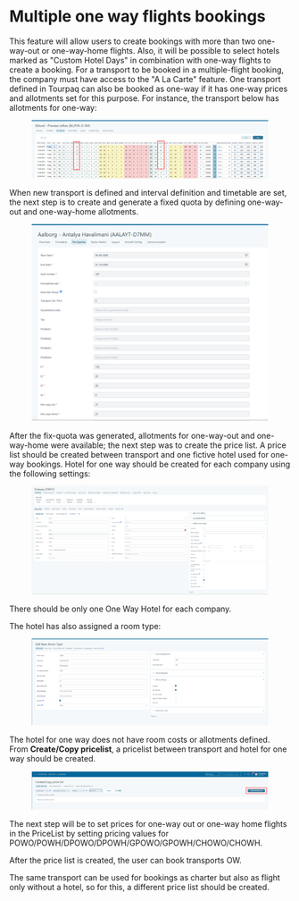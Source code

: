 # Multiple one way flights bookings



This feature will allow users to create bookings with more than two one-way-out or one-way-home flights. Also, it will be possible to select hotels marked as "Custom Hotel Days" in combination with one-way flights to create a booking. For a transport to be booked in a multiple-flight booking, the company must have access to the "A La Carte" feature. One transport defined in Tourpaq can also be booked as one-way if it has one-way prices and allotments set for this purpose. For instance, the transport below has allotments for one-way:

<figure><img src="../../.gitbook/assets/9f4f5a11-4734-4b26-b5a6-a0521f469c5b.webp" alt=""><figcaption></figcaption></figure>

When new transport is defined and interval definition and timetable are set, the next step is to create and generate a fixed quota by defining one-way-out and one-way-home allotments.

<figure><img src="../../.gitbook/assets/524ea5f0-11c8-47ae-852d-f99f13b0f276.webp" alt=""><figcaption></figcaption></figure>

After the fix-quota was generated, allotments for one-way-out and one-way-home were available; the next step was to create the price list. A price list should be created between transport and one fictive hotel used for one-way bookings. Hotel for one way should be created for each company using the following settings:

<figure><img src="../../.gitbook/assets/969a2df7-a130-44ba-bb5d-d5895ebea5a8.webp" alt=""><figcaption></figcaption></figure>

There should be only one One Way Hotel for each company.

The hotel has also assigned a room type:

<figure><img src="../../.gitbook/assets/764ce91a-43c9-4e91-86ea-e8f233e2f462.webp" alt=""><figcaption></figcaption></figure>

The hotel for one way does not have room costs or allotments defined. From **Create/Copy pricelist**, a pricelist between transport and hotel for one way should be created.

<figure><img src="../../.gitbook/assets/89f42b5f-b6be-4286-b393-a4acd6f9aad5.webp" alt=""><figcaption></figcaption></figure>

The next step will be to set prices for one-way out or one-way home flights in the PriceList by setting pricing values for POWO/POWH/DPOWO/DPOWH/GPOWO/GPOWH/CHOWO/CHOWH.

After the price list is created, the user can book transports OW.

The same transport can be used for bookings as charter but also as flight only without a hotel, so for this, a different price list should be created.

